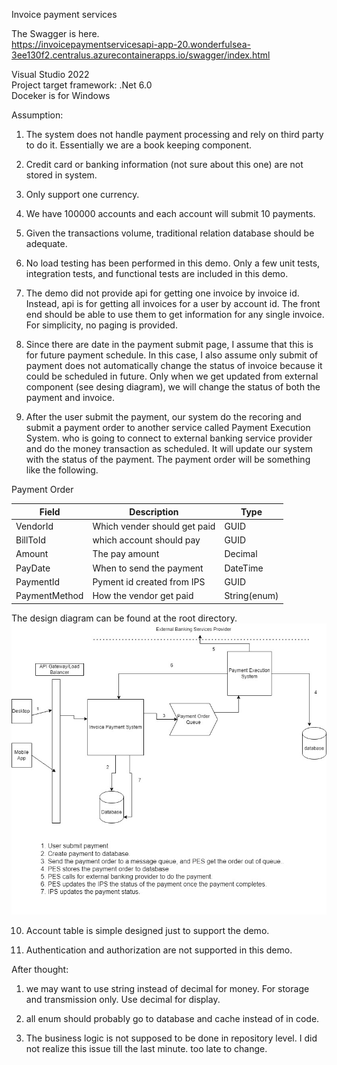 Invoice payment services   

The Swagger is here.       
https://invoicepaymentservicesapi-app-20.wonderfulsea-3ee130f2.centralus.azurecontainerapps.io/swagger/index.html

Visual Studio 2022   
Project target framework: .Net 6.0   
Doceker is for Windows   
 
Assumption:
1. The system does not handle payment processing and rely on third party to do it. Essentially we are a book keeping component.

2. Credit card or banking information (not sure about this one) are not stored in system.

3. Only support one currency.

4. We have 100000 accounts and each account will submit 10 payments.

5. Given the transactions volume, traditional relation database should be adequate.

6. No load testing has been performed in this demo. Only a few unit tests, integration tests, and functional tests are included in this demo.

7. The demo did not provide api for getting one invoice by invoice id. Instead, api is for getting all invoices for a user by account id. 
	The front end should be able to use them to get information for any single invoice. For simplicity, no paging is provided.

8. Since there are date in the payment submit page, I assume that this is for future payment schedule. In this case, I also assume 
	only submit of payment does not automatically change the status of invoice because it could be scheduled in future. Only when we 
	get updated from external component (see desing diagram), we will change the status of both the payment and invoice.

9. After the user submit the payment, our system do the recoring and submit a payment order to another service called Payment Execution System.
	who is going to connect to external banking service provider and do the money transaction as scheduled. It will update our system
	with the status of the payment. The payment order will be something like the following.

Payment Order   

| Field			|Description	                    |Type |
--------------|-----------------------------|-------------------------
|VendorId		|Which vender should get paid	|GUID |   
|BillToId		|which account should pay       |GUID|   
|Amount			|The pay amount	                |Decimal|
|PayDate		|When to send the payment	|DateTime|  
|PaymentId		|Pyment id created from IPS	|GUID|  
|PaymentMethod	|How the vendor get paid	|String(enum)|   


The design diagram can be found at the root directory.
![design](../Bill_Payment_Service_Design.jpg)

10. Account table is simple designed just to support the demo.

11. Authentication and authorization are not supported in this demo.


After thought:
1. we may want to use string instead of decimal for money. For storage and transmission only. Use decimal for display.

2. all enum should probably go to database and cache instead of in code.

3. The business logic is not supposed to be done in repository level. I did not realize this issue till the last minute. too
	late to change.
